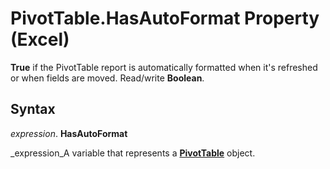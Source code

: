 
# PivotTable.HasAutoFormat Property (Excel)

 **True** if the PivotTable report is automatically formatted when it's refreshed or when fields are moved. Read/write **Boolean**.


## Syntax

 _expression_. **HasAutoFormat**

 _expression_A variable that represents a  **[PivotTable](a9c1d4a0-78a9-f9a6-6daf-91cb63e45842.md)** object.

